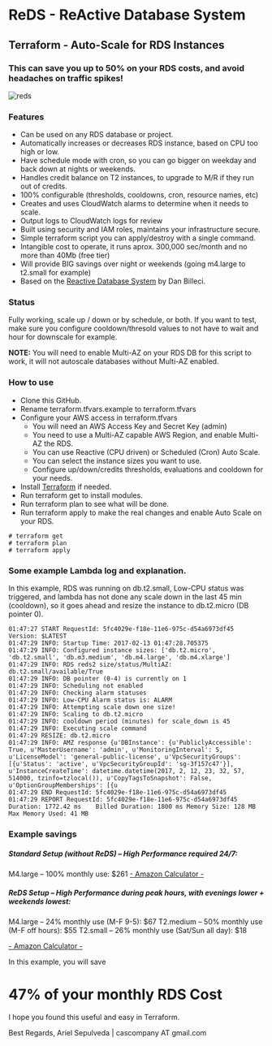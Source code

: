 # ReDS - ReActive Database System
## Terraform - Auto-Scale for RDS Instances
### This can save you up to 50% on your RDS costs, and avoid headaches on traffic spikes!

![reds](https://cloud.githubusercontent.com/assets/20051003/22879727/9cda7ed2-f1df-11e6-817e-48f3b27b62f3.jpg)

### Features

- Can be used on any RDS database or project.
- Automatically increases or decreases RDS instance, based on CPU too high or low.
- Have schedule mode with cron, so you can go bigger on weekday and back down at nights or weekends.
- Handles credit balance on T2 instances, to upgrade to M/R if they run out of credits.
- 100% configurable (thresholds, cooldowns, cron, resource names, etc)
- Creates and uses CloudWatch alarms to determine when it needs to scale.
- Output logs to CloudWatch logs for review
- Built using security and IAM roles, maintains your infrastructure secure.
- Simple terraform script you can apply/destroy with a single command.
- Intangible cost to operate, it runs aprox. 300,000 sec/month and no more than 40Mb (free tier)
- Will provide BIG savings over night or weekends (going m4.large to t2.small for example)
- Based on the [Reactive Database System](http://mediatemple.net/blog/tips/the-reactive-database-system-letting-the-cloud-help-you/) by Dan Billeci.

### Status

Fully working, scale up / down or by schedule, or both.
If you want to test, make sure you configure cooldown/thresold values to not
have to wait and hour for downscale for example.

**NOTE:** You will need to enable Multi-AZ on your RDS DB for this script to work,
it will not autoscale databases without Multi-AZ enabled.

### How to use

- Clone this GitHub.
- Rename terraform.tfvars.example to terraform.tfvars
- Configure your AWS access in terraform.tfvars
  * You will need an AWS Access Key and Secret Key (admin)
  * You need to use a Multi-AZ capable AWS Region, and enable Multi-AZ the RDS.
  * You can use Reactive (CPU driven) or Scheduled (Cron) Auto Scale.
  * You can select the instance sizes you want to use.
  * Configure up/down/credits thresholds, evaluations and cooldown for your needs.
- Install [Terraform](https://www.terraform.io/intro/getting-started/install.html) if needed.
- Run terraform get to install modules.
- Run terraform plan to see what will be done.
- Run terraform apply to make the real changes and enable Auto Scale on your RDS.
```
# terraform get
# terraform plan
# terraform apply
```

### Some example Lambda log and explanation.
In this example, RDS was running on db.t2.small, Low-CPU status was triggered,
and lambda has not done any scale down in the last 45 min (cooldown), so it
goes ahead and resize the instance to db.t2.micro (DB pointer 0).

```
01:47:27 START RequestId: 5fc4029e-f18e-11e6-975c-d54a6973df45 Version: $LATEST
01:47:29 INFO: Startup Time: 2017-02-13 01:47:28.705375
01:47:29 INFO: Configured instance sizes: ['db.t2.micro', 'db.t2.small', 'db.m3.medium', 'db.m4.large', 'db.m4.xlarge']
01:47:29 INFO: RDS reds2 size/status/MultiAZ: db.t2.small/available/True
01:47:29 INFO: DB pointer (0-4) is currently on 1
01:47:29 INFO: Scheduling not enabled
01:47:29 INFO: Checking alarm statuses
01:47:29 INFO: Low-CPU Alarm status is: ALARM
01:47:29 INFO: Attempting scale down one size!
01:47:29 INFO: Scaling to db.t2.micro
01:47:29 INFO: cooldown period (minutes) for scale_down is 45
01:47:29 INFO: Executing scale command
01:47:29 RESIZE: db.t2.micro
01:47:29 INFO: AMZ response {u'DBInstance': {u'PubliclyAccessible': True, u'MasterUsername': 'admin', u'MonitoringInterval': 5, u'LicenseModel': 'general-public-license', u'VpcSecurityGroups': [{u'Status': 'active', u'VpcSecurityGroupId': 'sg-3f157c47'}], u'InstanceCreateTime': datetime.datetime(2017, 2, 12, 23, 32, 57, 514000, tzinfo=tzlocal()), u'CopyTagsToSnapshot': False, u'OptionGroupMemberships': [{u
01:47:29 END RequestId: 5fc4029e-f18e-11e6-975c-d54a6973df45
01:47:29 REPORT RequestId: 5fc4029e-f18e-11e6-975c-d54a6973df45	Duration: 1772.42 ms	Billed Duration: 1800 ms Memory Size: 128 MB	Max Memory Used: 41 MB
```

### Example savings

##### Standard Setup (without ReDS) – High Performance required 24/7:

M4.large – 100% monthly use: $261
[- Amazon Calculator -](https://calculator.s3.amazonaws.com/index.html#r=PDX&s=RDS&key=calc-A2583B0A-0A08-48AE-A84F-86344E9723CD)

##### ReDS Setup – High Performance during peak hours, with evenings lower + weekends lowest:

M4.large – 24% monthly use (M-F 9-5): $67
T2.medium – 50% monthly use (M-F off hours): $55
T2.small – 26% monthly use (Sat/Sun all day): $18

[- Amazon Calculator -](https://calculator.s3.amazonaws.com/index.html#r=IAD&s=RDS&key=calc-2451517A-F680-4AEF-AEE6-A9C1F2EFCAF8)

In this example, you will save
# 47% of your monthly RDS Cost

I hope you found this useful and easy in Terraform.

Best Regards,
Ariel Sepulveda | cascompany AT gmail.com
